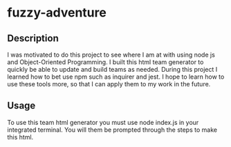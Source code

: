 # fuzzy-adventure


## Description

I was motivated to do this project to see where I am at with using node js and Object-Oriented Programming. I built this html team generator to quickly be able to update and build teams as needed. During this project I learned how to bet use npm such as inquirer and jest. I hope to learn how to use these tools more, so that I can apply them to my work in the future. 

## Usage

To use this team html generator you must use node index.js in your integrated terminal. You will them be prompted through the steps to make this html.  

